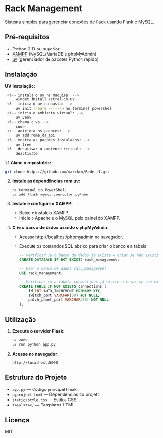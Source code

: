 # Rack Management

Sistema simples para gerenciar conexões de Rack usando Flask e MySQL.

## Pré-requisitos

- Python 3.13 ou superior
- [XAMPP](https://www.apachefriends.org/pt_br/index.html) (MySQL/MariaDB e phpMyAdmin)
- [uv](https://github.com/astral-sh/uv) (gerenciador de pacotes Python rápido)

## Instalação

**UV instalação:**
   ```sh
    <!-- instala o uv na maquina: -->
        winget install astral-sh.uv
    <!-- inicia o uv na pasta: -->
        uv init --bare ------> no terminal powershel
    <!-- inicia o ambiente virtual: -->
        uv venv
    <!-- chama o vs -->
        code .
    <!-- adiciona os pacotes: -->
        uv add nome_da_api
    <!-- mostra as pacotes instalados: -->
        uv tree
    <!-- desativar o ambiente virtual: -->
        deactivate
```

1.1 **Clone o repositório:**
   ```sh
   git clone https://github.com/marckcm/Rede_a1.git   
   ```

2. **Instale as dependências com uv:**
   ```sh
   no terminal do PowerShell
   uv add flask mysql-connector-python
   ```

3. **Instale e configure o XAMPP:**
   - Baixe e instale o XAMPP.
   - Inicie o Apache e o MySQL pelo painel do XAMPP.

4. **Crie o banco de dados usando o phpMyAdmin:**
   - Acesse [http://localhost/phpmyadmin](http://localhost/phpmyadmin) no navegador.
   - Execute os comandos SQL abaixo para criar o banco e a tabela:

     ```sql
     -- Verificar se o banco de dados já existe e criar se não existir
     CREATE DATABASE IF NOT EXISTS rack_management;

     -- Usar o banco de dados rack_management
     USE rack_management;

     -- Verificar se a tabela connections já existe e criar se não existir
     CREATE TABLE IF NOT EXISTS connections (
         id INT AUTO_INCREMENT PRIMARY KEY,
         switch_port VARCHAR(50) NOT NULL,
         patch_panel_port VARCHAR(50) NOT NULL
     );
     ```

## Utilização

1. **Execute o servidor Flask:**
   ```sh
   uv venv   
   uv run python app.py
   ```

2. **Acesse no navegador:**
   ```
   http://localhost:5000
   ```

## Estrutura do Projeto

- `app.py` — Código principal Flask
- `pyproject.toml` — Dependências do projeto
- `static/style.css` — Estilos CSS
- `templates/` — Templates HTML

## Licença

MIT